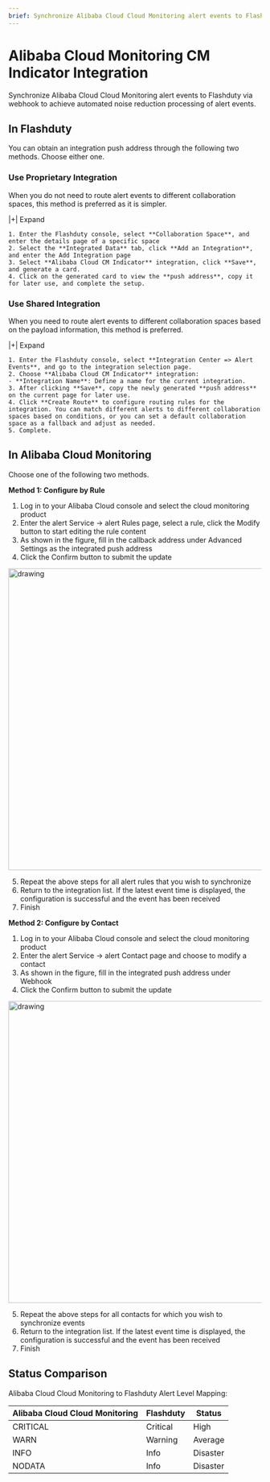 ```yaml
---
brief: Synchronize Alibaba Cloud Cloud Monitoring alert events to Flashcat via webhook to achieve automated noise reduction processing of alert events
---
```


# Alibaba Cloud Monitoring CM Indicator Integration

Synchronize Alibaba Cloud Cloud Monitoring alert events to Flashduty via webhook to achieve automated noise reduction processing of alert events.

## In Flashduty
You can obtain an integration push address through the following two methods. Choose either one.

### Use Proprietary Integration

When you do not need to route alert events to different collaboration spaces, this method is preferred as it is simpler.

|+| Expand

    1. Enter the Flashduty console, select **Collaboration Space**, and enter the details page of a specific space
    2. Select the **Integrated Data** tab, click **Add an Integration**, and enter the Add Integration page
    3. Select **Alibaba Cloud CM Indicator** integration, click **Save**, and generate a card.
    4. Click on the generated card to view the **push address**, copy it for later use, and complete the setup.

### Use Shared Integration

When you need to route alert events to different collaboration spaces based on the payload information, this method is preferred.

|+| Expand

    1. Enter the Flashduty console, select **Integration Center => Alert Events**, and go to the integration selection page.
    2. Choose **Alibaba Cloud CM Indicator** integration:
    - **Integration Name**: Define a name for the current integration.
    3. After clicking **Save**, copy the newly generated **push address** on the current page for later use.
    4. Click **Create Route** to configure routing rules for the integration. You can match different alerts to different collaboration spaces based on conditions, or you can set a default collaboration space as a fallback and adjust as needed.
    5. Complete.

## In Alibaba Cloud Monitoring
Choose one of the following two methods.

**Method 1: Configure by Rule**

1. Log in to your Alibaba Cloud console and select the cloud monitoring product
2. Enter the alert Service -> alert Rules page, select a rule, click the Modify button to start editing the rule content
3. As shown in the figure, fill in the callback address under Advanced Settings as the integrated push address
4. Click the Confirm button to submit the update

<img alt="drawing" width="600" src="https://fcimg.3ti.site/zh/flashduty/mixin/alert_integration/aliyun_cm_metric/1.avif" />

5. Repeat the above steps for all alert rules that you wish to synchronize
6. Return to the integration list. If the latest event time is displayed, the configuration is successful and the event has been received
7. Finish

**Method 2: Configure by Contact**

1. Log in to your Alibaba Cloud console and select the cloud monitoring product
2. Enter the alert Service -> alert Contact page and choose to modify a contact
3. As shown in the figure, fill in the integrated push address under Webhook
4. Click the Confirm button to submit the update

<img alt="drawing" width="600" src="https://fcimg.3ti.site/zh/flashduty/mixin/alert_integration/aliyun_cm_metric/2.avif" />

5. Repeat the above steps for all contacts for which you wish to synchronize events
6. Return to the integration list. If the latest event time is displayed, the configuration is successful and the event has been received
7. Finish

## Status Comparison

Alibaba Cloud Cloud Monitoring to Flashduty Alert Level Mapping:

| Alibaba Cloud Cloud Monitoring |  Flashduty  | Status |
| ------------ | -------- | ---- |
| CRITICAL     | Critical | High |
| WARN         | Warning  | Average |
| INFO         | Info     | Disaster |
| NODATA       | Info     | Disaster |